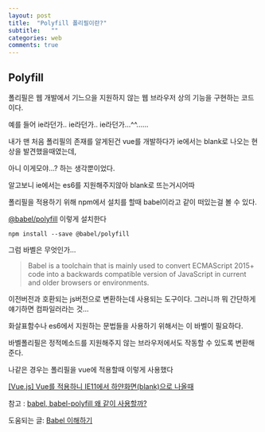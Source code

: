 ```yaml
---
layout: post
title:  "Polyfill 폴리필이란?"
subtitle:   ""
categories: web
comments: true
---
```




## Polyfill

폴리필은 웹 개발에서 기느으을 지원하지 않는 웹 브라우저 상의 기능을 구현하는 코드이다.

예를 들어 ie라던가.. ie라던가.. ie라던가...^^......



내가 맨 처음 폴리필의 존재를 알게된건 vue를 개발하다가 ie에서는 blank로 나오는 현상을 발견했을때였는데,

아니 이게모야...? 하는 생각뿐이었다.

알고보니 ie에서는 es6를 지원해주지않아 blank로 뜨는거시어따



폴리필을 적용하기 위해 npm에서 설치를 할때 babel이라고 같이 떠있는걸 볼 수 있다.

[@babel/polyfill](https://babeljs.io/docs/en/babel-polyfill/) 이렇게 설치한다

~~~
npm install --save @babel/polyfill
~~~



그럼 바벨은 무엇인가...

> Babel is a toolchain that is mainly used to convert ECMAScript 2015+ code into a backwards compatible version of JavaScript in current and older browsers or environments.

이전버전과 호환되는 js버전으로 변환하는데 사용되는 도구이다. 그러니까 뭐 간단하게 얘기하면 컴파일러라는 것...

화살표함수나 es6에서 지원하는 문법들을 사용하기 위해서는 이 바벨이 필요하다.



바벨폴리필은 정적메소드를 지원해주지 않는 브라우저에서도 작동할 수 있도록 변환해준다.

나같은 경우는 폴리필을 vue에 적용할때 이렇게 사용했다

[[Vue.js] Vue를 적용하니 IE11에서 하얀화면(blank)으로 나올때](https://soraji.github.io/vue/2019/12/05/IE11blankVuejs/)





참고 : [babel, babel-polyfill 왜 같이 사용할까?](https://medium.com/@larkbless/babel-babel-polyfill-%EC%99%9C-%EA%B0%99%EC%9D%B4-%EC%82%AC%EC%9A%A9%ED%95%A0%EA%B9%8C-b5f806ae64a1)

도움되는 글: [Babel 이해하기](https://ljs0705.medium.com/babel-%EC%9D%B4%ED%95%B4%ED%95%98%EA%B8%B0-a1d0e6bd021a)

